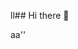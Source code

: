 ll## Hi there 👋

<!--
**Darsan01/Darsan01** is a ✨ _special_ ✨ repository because its `README.md` (this file) appears on your GitHub profile.

Here are some ideas to get you started:..

- 🔭 I’m currently working on ...
- 🌱 I’m currently learning ...
- 👯 I’m looking to collaborate on ...
- 🤔 I’m looking for help with ...
- 💬 Ask me about ...
- 📫 How to reach me: ...
- 😄 Pronouns: ...
- ⚡ Fun fact: .....
-->
aa''
